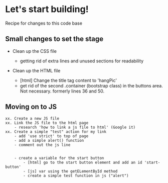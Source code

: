 # Let's start building!

Recipe for changes to this code base

## Small changes to set the stage

- Clean up the CSS file
	- getting rid of extra lines and unused sections for readability

- Clean up the HTML file
	- [html] Change the title tag content to 'hangPic'
	-	get rid of the second .container (bootstrap class) in the buttons area.  Not necessary. formerly lines 36 and 50.


## Moving on to JS

	xx. Create a new JS file
	xx. Link the JS file to the html page
		- research 'how to link a js file to html' (Google it)
	xx. Create a simple "test" action for my link
		- add 'use strict' to top of page
		- add a simple alert() function
		- comment out the js line
	

		- create a variable for the start button
			- [html] go to the start button element and add an id 'start-button'
			- [js] var using the getELementById method
			- create a simple test function in js ("alert")

